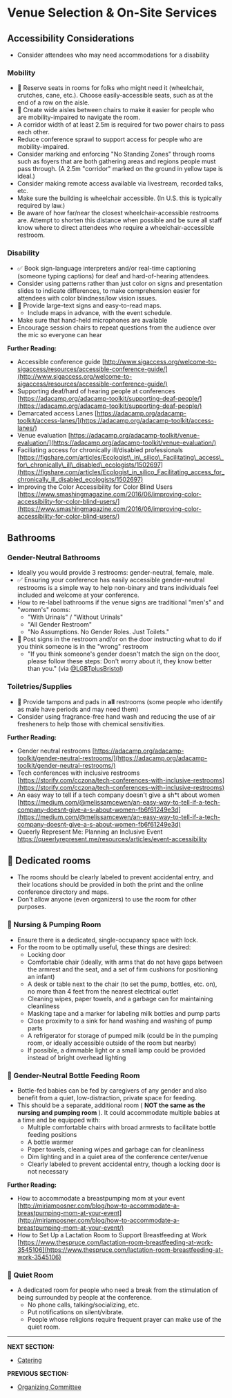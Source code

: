 # Venue Selection &amp; On-Site Services

## Accessibility Considerations
- Consider attendees who may need accommodations for a disability

### Mobility

- 🍎 Reserve seats in rooms for folks who might need it (wheelchair, crutches, cane, etc.). Choose easily-accessible seats, such as at the end of a row on the aisle.
- 🍎 Create wide aisles between chairs to make it easier for people who are mobility-impaired to navigate the room.
- A corridor width of at least 2.5m is required for two power chairs to pass each other.
- Reduce conference sprawl to support access for people who are mobility-impaired.
- Consider marking and enforcing "No Standing Zones" through rooms such as foyers that are both gathering areas and regions people must pass through. (A 2.5m "corridor" marked on the ground in yellow tape is ideal.)
- Consider making remote access available via livestream, recorded talks, etc.
- Make sure the building is wheelchair accessible. (In U.S. this is typically required by law.)
- Be aware of how far/near the closest wheelchair-accessible restrooms are. Attempt to shorten this distance when possible and be sure all staff know where to direct attendees who require a wheelchair-accessible restroom.

### Disability

- ✅ Book sign-language interpreters and/or real-time captioning (someone typing captions) for deaf and hard-of-hearing attendees.
- Consider using patterns rather than just color on signs and presentation slides to indicate differences, to make comprehension easier for attendees with color blindness/low vision issues.
- 🍎 Provide large-text signs and easy-to-read maps.
  - Include maps in advance, with the event schedule.
- Make sure that hand-held microphones are available
- Encourage session chairs to repeat questions from the audience over the mic so everyone can hear

**Further Reading:**

- Accessible conference guide [http://www.sigaccess.org/welcome-to-sigaccess/resources/accessible-conference-guide/](http://www.sigaccess.org/welcome-to-sigaccess/resources/accessible-conference-guide/)
- Supporting deaf/hard of hearing people at conferences [https://adacamp.org/adacamp-toolkit/supporting-deaf-people/](https://adacamp.org/adacamp-toolkit/supporting-deaf-people/)
- Demarcated access Lanes [https://adacamp.org/adacamp-toolkit/access-lanes/](https://adacamp.org/adacamp-toolkit/access-lanes/)
- Venue evaluation [https://adacamp.org/adacamp-toolkit/venue-evaluation/](https://adacamp.org/adacamp-toolkit/venue-evaluation/)
- Faciliating access for chronically ill/disabled professionals [https://figshare.com/articles/Ecologist\_in\_silico\_Facilitating\_access\_for\_chronically\_ill\_disabled\_ecologists/1502697](https://figshare.com/articles/Ecologist_in_silico_Facilitating_access_for_chronically_ill_disabled_ecologists/1502697)
- Improving the Color Accessibility for Color Blind Users [https://www.smashingmagazine.com/2016/06/improving-color-accessibility-for-color-blind-users/](https://www.smashingmagazine.com/2016/06/improving-color-accessibility-for-color-blind-users/)

## Bathrooms

### Gender-Neutral Bathrooms

- Ideally you would provide 3 restrooms: gender-neutral, female, male.
- ✅ Ensuring your conference has easily accessible gender-neutral restrooms is a simple way to help non-binary and trans individuals feel included and welcome at your conference.
- How to re-label bathrooms if the venue signs are traditional &quot;men&#39;s&quot; and &quot;women&#39;s&quot; rooms:
  - &quot;With Urinals&quot; / &quot;Without Urinals&quot;
  - &quot;All Gender Restroom&quot;
  - &quot;No Assumptions. No Gender Roles. Just Toilets.&quot;
- 🍎 Post signs in the restroom and/or on the door instructing what to do if you think someone is in the &quot;wrong&quot; restroom
  - &quot;If you think someone&#39;s gender doesn&#39;t match the sign on the door, please follow these steps: Don&#39;t worry about it, they know better than you.&quot; (via [@LGBTplusBristol](https://twitter.com/lgbtplusbristol))

### Toiletries/Supplies

- 🍎 Provide tampons and pads in **all** restrooms (some people who identify as male have periods and may need them)
- Consider using fragrance-free hand wash and reducing the use of air fresheners to help those with chemical sensitivities.

**Further Reading:**

- Gender neutral restrooms [https://adacamp.org/adacamp-toolkit/gender-neutral-restrooms/](https://adacamp.org/adacamp-toolkit/gender-neutral-restrooms/)
- Tech conferences with inclusive restrooms [https://storify.com/cczona/tech-conferences-with-inclusive-restrooms](https://storify.com/cczona/tech-conferences-with-inclusive-restrooms)
- An easy way to tell if a tech company doesn&#39;t give a sh\*t about women [https://medium.com/@melissamcewen/an-easy-way-to-tell-if-a-tech-company-doesnt-give-a-s-about-women-fb6f61249e3d](https://medium.com/@melissamcewen/an-easy-way-to-tell-if-a-tech-company-doesnt-give-a-s-about-women-fb6f61249e3d)
- Queerly Represent Me: Planning an Inclusive Event https://queerlyrepresent.me/resources/articles/event-accessibility

## 🍎 Dedicated rooms

- The rooms should be clearly labeled to prevent accidental entry, and their locations should be provided in both the print and the online conference directory and maps.
- Don&#39;t allow anyone (even organizers) to use the room for other purposes.

### 🍎 Nursing &amp; Pumping Room

- Ensure there is a dedicated, single-occupancy space with lock.
- For the room to be optimally useful, these things are desired:
  - Locking door
  - Comfortable chair (ideally, with arms that do not have gaps between the armrest and the seat, and a set of firm cushions for positioning an infant)
  - A desk or table next to the chair (to set the pump, bottles, etc. on), no more than 4 feet from the nearest electrical outlet
  - Cleaning wipes, paper towels, and a garbage can for maintaining cleanliness
  - Masking tape and a marker for labeling milk bottles and pump parts
  - Close proximity to a sink for hand washing and washing of pump parts
  - A refrigerator for storage of pumped milk (could be in the pumping room, or ideally accessible outside of the room but nearby)
  - If possible, a dimmable light or a small lamp could be provided instead of bright overhead lighting

### 🍎 Gender-Neutral Bottle Feeding Room

  - Bottle-fed babies can be fed by caregivers of any gender and also benefit from a quiet, low-distraction, private space for feeding.
  - This should be a separate, additional room ( **NOT the same as the nursing and pumping room** ). It could accommodate multiple babies at a time and be equipped with:
    - Multiple comfortable chairs with broad armrests to facilitate bottle feeding positions
    - A bottle warmer
    - Paper towels, cleaning wipes and garbage can for cleanliness
    - Dim lighting and in a quiet area of the conference center/venue
    - Clearly labeled to prevent accidental entry, though a locking door is not necessary

**Further Reading:**

- How to accommodate a breastpumping mom at your event [http://miriamposner.com/blog/how-to-accommodate-a-breastpumping-mom-at-your-event](http://miriamposner.com/blog/how-to-accommodate-a-breastpumping-mom-at-your-event/)
- How to Set Up a Lactation Room to Support Breastfeeding at Work [https://www.thespruce.com/lactation-room-breastfeeding-at-work-3545106](https://www.thespruce.com/lactation-room-breastfeeding-at-work-3545106)

### 🍎 Quiet Room

- A dedicated room for people who need a break from the stimulation of being surrounded by people at the conference.
  - No phone calls, talking/socializing, etc.
  - Put notifications on silent/vibrate.
  - People whose religions require frequent prayer can make use of the quiet room.
---
**NEXT SECTION:**
- [Catering](https://github.com/numfocus/DISCOVER-Cookbook/blob/master/catering.md)

**PREVIOUS SECTION:**
- [Organizing Committee](https://github.com/numfocus/DISCOVER-Cookbook/blob/master/organizing-committee.md)
